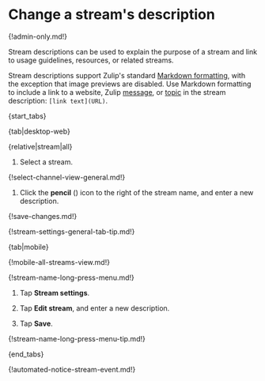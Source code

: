 # Change a stream's description

{!admin-only.md!}

Stream descriptions can be used to explain the purpose of a stream and link to
usage guidelines, resources, or related streams.

Stream descriptions support Zulip's standard [Markdown
formatting][markdown-formatting], with the exception that image previews are
disabled. Use Markdown formatting to include a link to a website, Zulip
[message][message-link], or [topic][topic-link] in the stream description:
`[link text](URL)`.

{start_tabs}

{tab|desktop-web}

{relative|stream|all}

1. Select a stream.

{!select-channel-view-general.md!}

1. Click the **pencil** (<i class="fa fa-pencil"></i>) icon
   to the right of the stream name, and enter a new description.

{!save-changes.md!}

{!stream-settings-general-tab-tip.md!}

{tab|mobile}

{!mobile-all-streams-view.md!}

{!stream-name-long-press-menu.md!}

1. Tap **Stream settings**.

1. Tap **Edit stream**, and enter a new description.

1. Tap **Save**.

{!stream-name-long-press-menu-tip.md!}

{end_tabs}

{!automated-notice-stream-event.md!}

[markdown-formatting]: /help/format-your-message-using-markdown
[message-link]: /help/link-to-a-message-or-conversation#get-a-link-to-a-specific-message
[topic-link]: /help/link-to-a-message-or-conversation#get-a-link-to-a-specific-topic

